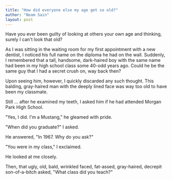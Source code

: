 ```yaml
---
title: "How did everyone else my age get so old?"
author: "Noam Sain"
layout: post
---
```


Have you ever been guilty of looking at others your own age and thinking, surely I can't look that old?  
  
As I was sitting in the waiting room for my first appointment with a new dentist, I noticed his full name on the diploma he had on the wall. Suddenly, I remembered that a tall, handsome, dark-haired boy with the same name had been in my high school class some 40-odd years ago. Could he be the same guy that I had a secret crush on, way back then?

Upon seeing him, however, I quickly discarded any such thought. This balding, gray-haired man with the deeply lined face was way too old to have been my classmate.

Still ... after he examined my teeth, I asked him if he had attended Morgan Park High School.

"Yes, I did. I'm a Mustang," he gleamed with pride.

"When did you graduate?" I asked.

He answered, "In 1967. Why do you ask?"

"You were in my class," I exclaimed.

He looked at me closely.

Then, that ugly, old, bald, wrinkled faced, fat-assed, gray-haired, decrepit son-of-a-bitch asked, "What class did you teach?"
